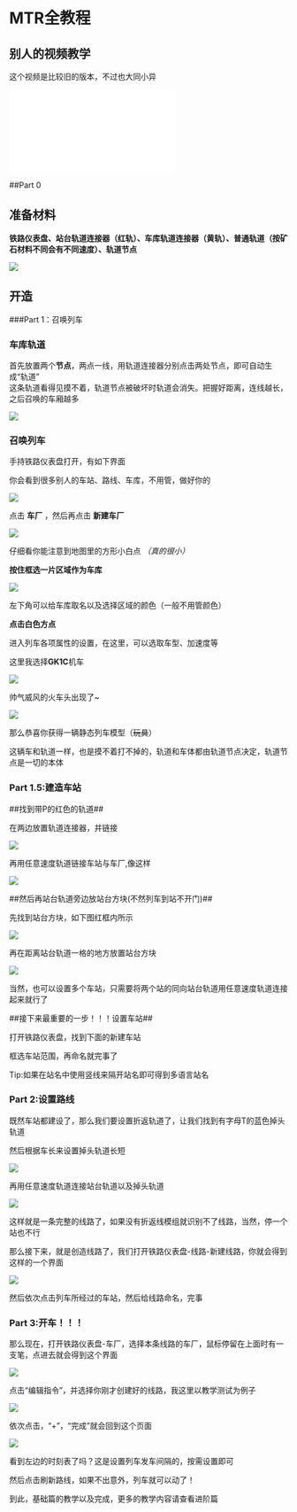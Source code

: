 # MTR全教程

## 别人的视频教学

这个视频是比较旧的版本，不过也大同小异

<iframe src="//player.bilibili.com/player.html?isOutside=true&aid=932197515&bvid=BV18M4y157Ng&cid=398960717&p=1" scrolling="no" border="0" frameborder="no" framespacing="0" allowfullscreen="true"></iframe>

##Part 0

## 准备材料

**铁路仪表盘、站台轨道连接器（红轨）、车库轨道连接器（黄轨）、普通轨道（按矿石材料不同会有不同速度）、轨道节点**

![](/others/MTR/准备.jpg)

## 开造

###Part 1：召唤列车

### 车库轨道

首先放置两个**节点**，两点一线，用轨道连接器分别点击两处节点，即可自动生成“轨道”
<br>
这条轨道看得见摸不着，轨道节点被破坏时轨道会消失。把握好距离，连线越长，之后召唤的车厢越多

![](/others/MTR/车库轨道.png)

### 召唤列车

手持铁路仪表盘打开，有如下界面

你会看到很多别人的车站、路线、车库，不用管，做好你的

![](/others/MTR/铁路仪表盘1.png)

点击 **车厂** ，然后再点击 **新建车厂**

![](/others/MTR/铁路仪表盘2.png)

仔细看你能注意到地图里的方形小白点 *（真的很小）*

**按住框选一片区域作为车库**

![](/others/MTR/铁路仪表盘3.png)

左下角可以给车库取名以及选择区域的颜色（一般不用管颜色）

**点击白色方点**

进入列车各项属性的设置，在这里，可以选取车型、加速度等

这里我选择**GK1C**机车

![](/others/MTR/铁路仪表盘4.png)

帅气威风的火车头出现了~

![](/others/MTR/召唤列车.png)

那么恭喜你获得一辆静态列车模型（~~玩具~~）

这辆车和轨道一样，也是摸不着打不掉的，轨道和车体都由轨道节点决定，轨道节点是一切的本体

### Part 1.5:建造车站

##找到带P的红色的轨道##

在两边放置轨道连接器，并链接

![](/others/MTR/车站轨道.png)

再用任意速度轨道链接车站与车厂,像这样

![](/others/MTR/连接车站.png)

##然后再站台轨道旁边放站台方块(不然列车到站不开门)##

先找到站台方块，如下图红框内所示

![](/others/MTR/站台方块.png)

再在距离站台轨道一格的地方放置站台方块

![](/others/MTR/放站台块.png)

当然，也可以设置多个车站，只需要将两个站的同向站台轨道用任意速度轨道连接起来就行了

##接下来最重要的一步！！！设置车站##

打开铁路仪表盘，找到下面的新建车站

框选车站范围，再命名就完事了

Tip:如果在站名中使用竖线来隔开站名即可得到多语言站名

### Part 2:设置路线

既然车站都建设了，那么我们要设置折返轨道了，让我们找到有字母T的蓝色掉头轨道

然后根据车长来设置掉头轨道长短

![](/others/MTR/掉头轨道.png)

再用任意速度轨道连接站台轨道以及掉头轨道

![](/others/MTR/连接掉头.png)

这样就是一条完整的线路了，如果没有折返线模组就识别不了线路，当然，停一个站也不行

那么接下来，就是创造线路了，我们打开铁路仪表盘-线路-新建线路，你就会得到这样的一个界面

![](/others/MTR/线路仪表盘.png)

然后依次点击列车所经过的车站，然后给线路命名，完事

### Part 3:开车！！！

那么现在，打开铁路仪表盘-车厂，选择本条线路的车厂，鼠标停留在上面时有一支笔，点进去就会得到这个界面

![](/others/MTR/设置路线2.png)

点击“编辑指令”，并选择你刚才创建好的线路，我这里以教学测试为例子

![](/others/MTR/设置路线3.png)

依次点击，“+”，“完成”就会回到这个页面

![](/others/MTR/设置路线2.png)

看到左边的时刻表了吗？这是设置列车发车间隔的，按需设置即可

然后点击刷新路线，如果不出意外，列车就可以动了！

到此，基础篇的教学以及完成，更多的教学内容请查看进阶篇





